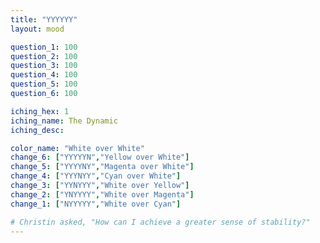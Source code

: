 ```yaml
---
title: "YYYYYY"
layout: mood

question_1: 100
question_2: 100
question_3: 100
question_4: 100
question_5: 100
question_6: 100

iching_hex: 1
iching_name: The Dynamic
iching_desc: 

color_name: "White over White"
change_6: ["YYYYYN","Yellow over White"]
change_5: ["YYYYNY","Magenta over White"]
change_4: ["YYYNYY","Cyan over White"]
change_3: ["YYNYYY","White over Yellow"]
change_2: ["YNYYYY","White over Magenta"]
change_1: ["NYYYYY","White over Cyan"]

# Christin asked, "How can I achieve a greater sense of stability?"
---
```



